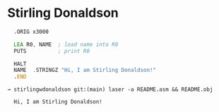 # Stirling Donaldson

```asm
  .ORIG x3000

  LEA R0, NAME  ; load name into R0
  PUTS          ; print R0

  HALT
  NAME  .STRINGZ "Hi, I am Stirling Donaldson!"
  .END
```


```text
→ stirlingwdonaldson git:(main) laser -a README.asm && README.obj

  Hi, I am Stirling Donaldson!

```
